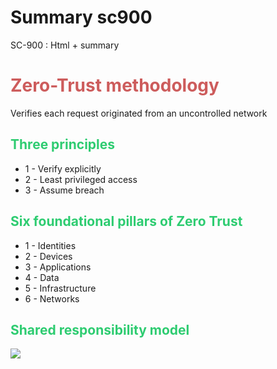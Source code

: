 # Summary sc900
SC-900 : Html + summary

<div><h1 style="color:#CD5C5C">Zero-Trust methodology</h1>

Verifies each request originated from an uncontrolled network
</div>

<div><h2 style="color:#2ECC71">Three principles</h2>
<ul> 
<li>1 - Verify explicitly</li> 
<li>2 - Least privileged access</li> 
<li>3 - Assume breach</li> 
</ul>
</div>
<div><h2 style="color:#2ECC71">Six foundational pillars of Zero Trust</h2>

<ul> 
<li>1 - Identities</li> 
<li>2 - Devices</li> 
<li>3 - Applications</li>
<li>4 - Data</li>
<li>5 - Infrastructure</li>
<li>6 - Networks</li>
</ul>
</div>

<div><h2 style="color:#2ECC71">Shared responsibility model</h2>
<img src="C:\Users\Home\Downloads\sc900\responsibility.jpg" />
</div>

